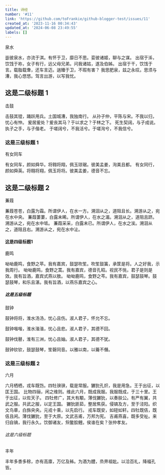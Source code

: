 ```yaml
---
title: 诗经
number: '#11'
link: 'https://github.com/toFrankie/github-blogger-test/issues/11'
created_at: '2023-11-16 00:34:43'
updated_at: '2024-06-08 23:49:55'
labels: []
---
```



泉水

毖彼泉水，亦流于淇。有怀于卫，靡日不思。娈彼诸姬，聊与之谋。
出宿于泲，饮饯于祢，女子有行，远父母兄弟。问我诸姑，遂及伯姊。
出宿于干，饮饯于言。载脂载舝，还车言迈。遄臻于卫，不瑕有害？
我思肥泉，兹之永叹。思须与漕，我心悠悠。驾言出游，以写我忧。

## 这是二级标题 1

击鼓

击鼓其镗，踊跃用兵。土国城漕，我独南行。
从孙子仲，平陈与宋。不我以归，忧心有忡。
爰居爰处？爰丧其马？于以求之？于林之下。
死生契阔，与子成说。执子之手，与子偕老。
于嗟阔兮，不我活兮。于嗟洵兮，不我信兮。

### 这是三级标题 1

有女同车

有女同车，颜如舜华。将翱将翔，佩玉琼琚。彼美孟姜，洵美且都。
有女同行，颜如舜英。将翱将翔，佩玉将将。彼美孟姜，德音不忘。

## 这是二级标题 2

蒹葭

蒹葭苍苍，白露为霜。所谓伊人，在水一方。溯洄从之，道阻且长。溯游从之，宛在水中央。
蒹葭萋萋，白露未晞。所谓伊人，在水之湄。溯洄从之，道阻且跻。溯游从之，宛在水中坻。
蒹葭采采，白露未已。所谓伊人，在水之涘。溯洄从之，道阻且右。溯游从之，宛在水中沚。

#### 这是四级标题1

鹿鸣

呦呦鹿鸣，食野之苹。我有嘉宾，鼓瑟吹笙。吹笙鼓簧，承筐是将。人之好我，示我周行。
呦呦鹿鸣，食野之蒿。我有嘉宾，德音孔昭。视民不恌，君子是则是效。我有旨酒，嘉宾式燕以敖。
呦呦鹿鸣，食野之芩。我有嘉宾，鼓瑟鼓琴。鼓瑟鼓琴，和乐且湛。我有旨酒，以燕乐嘉宾之心。

##### 这是五级标题

鼓钟

鼓钟将将，淮水汤汤，忧心且伤。淑人君子，怀允不忘。

鼓钟喈喈，淮水湝湝，忧心且悲。淑人君子，其德不回。

鼓钟伐鼛，淮有三洲，忧心且妯。淑人君子，其德不犹。

鼓钟钦钦，鼓瑟鼓琴，笙磬同音。以雅以南，以籥不僭。

### 这是三级标题 2

六月

六月栖栖，戎车既饬。四牡骙骙，载是常服。玁狁孔炽，我是用急。王于出征，以匡王国。
比物四骊，闲之维则。维此六月，既成我服。我服既成，于三十里。王于出征，以佐天子。
四牡修广，其大有颙。薄伐玁狁，以奏肤公。有严有翼，共武之服。共武之服，以定王国。
玁狁匪茹，整居焦获。侵镐及方，至于泾阳。织文鸟章，白旆央央。元戎十乘，以先启行。
戎车既安，如轾如轩。四牡既佶，既佶且闲。薄伐玁狁，至于大原。文武吉甫，万邦为宪。
吉甫燕喜，既多受祉。来归自镐，我行永久。饮御诸友，炰鳖脍鲤。侯谁在矣？张仲孝友。

###### 这是六级标题

丰年

丰年多黍多稌，亦有高廪，万亿及秭。为酒为醴，烝畀祖妣。以洽百礼，降福孔皆。
